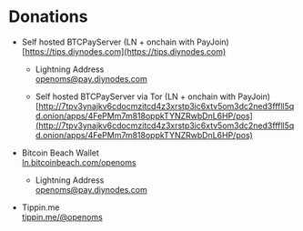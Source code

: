 # Donations

* Self hosted BTCPayServer (LN + onchain with PayJoin)  
  [https://tips.diynodes.com](https://tips.diynodes.com)

  * Lightning Address  
    openoms@pay.diynodes.com

  * Self hosted BTCPayServer via Tor (LN + onchain with PayJoin)  
    [http://7tpv3ynajkv6cdocmzitcd4z3xrstp3ic6xtv5om3dc2ned3fffll5qd.onion/apps/4FePMm7m818oppkTYNZRwbDnL6HP/pos](http://7tpv3ynajkv6cdocmzitcd4z3xrstp3ic6xtv5om3dc2ned3fffll5qd.onion/apps/4FePMm7m818oppkTYNZRwbDnL6HP/pos)

* Bitcoin Beach Wallet  
  [ln.bitcoinbeach.com/openoms](https://ln.bitcoinbeach.com/openoms)
  * Lightning Address  
    openoms@pay.diynodes.com


* Tippin.me  
  [tippin.me/@openoms](https://tippin.me/@openoms)

